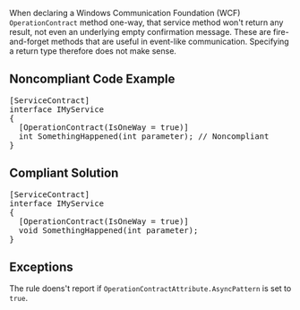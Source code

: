 When declaring a Windows Communication Foundation (WCF) `OperationContract` method one-way, that service method won't return any result,
not even an underlying empty confirmation message. These are fire-and-forget methods that are useful in event-like communication. Specifying a return
type therefore does not make sense.

## Noncompliant Code Example

<pre>
[ServiceContract]
interface IMyService
{
  [OperationContract(IsOneWay = true)]
  int SomethingHappened(int parameter); // Noncompliant
}
</pre>

## Compliant Solution

<pre>
[ServiceContract]
interface IMyService
{
  [OperationContract(IsOneWay = true)]
  void SomethingHappened(int parameter);
}
</pre>

## Exceptions

The rule doens't report if `OperationContractAttribute.AsyncPattern` is set to `true`.